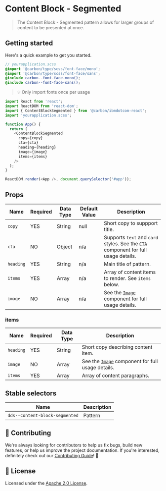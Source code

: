 # Content Block - Segmented

> The Content Block - Segmented pattern allows for larger groups of content to
> be presented at once.

## Getting started

Here's a quick example to get you started.

```scss
// yourapplication.scss
@import '@carbon/type/scss/font-face/mono';
@import '@carbon/type/scss/font-face/sans';
@include carbon--font-face-mono();
@include carbon--font-face-sans();
```

> 💡 Only import fonts once per usage

```javascript
import React from 'react';
import ReactDOM from 'react-dom';
import { ContentBlockSegmented } from '@carbon/ibmdotcom-react';
import 'yourapplication.scss';

function App() {
  return (
    <ContentBlockSegmented
      copy={copy}
      cta={cta}
      heading={heading}
      image={image}
      items={items}
    />
  );
}

ReactDOM.render(<App />, document.querySelector('#app'));
```

## Props

| Name      | Required | Data Type | Default Value | Description                                                                                                                                                   |
| --------- | -------- | --------- | ------------- | ------------------------------------------------------------------------------------------------------------------------------------------------------------- |
| `copy`    | YES      | String    | null          | Short copy to suppport title.                                                                                                                                 |
| `cta`     | NO       | Object    | n/a           | Supports `text` and `card` styles. See the [`CTA`]() component for full usage details.                                                                        |
| `heading` | YES      | String    | n/a           | Main title of pattern.                                                                                                                                        |
| `items`   | YES      | Array     | n/a           | Array of content items to render. See `items` below.                                                                                                          |
| `image`   | NO       | Array     | n/a           | See the [`Image`](https://github.com/carbon-design-system/ibm-dotcom-library/tree/master/packages/react/src/components/CTA) component for full usage details. |

### items

| Name      | Required | Data Type | Description                                                                                                                                                     |
| --------- | -------- | --------- | --------------------------------------------------------------------------------------------------------------------------------------------------------------- |
| `heading` | YES      | String    | Short copy describing content item.                                                                                                                             |
| `image`   | NO       | Array     | See the [`Image`](https://github.com/carbon-design-system/ibm-dotcom-library/tree/master/packages/react/src/components/Image) component for full usage details. |
| `items`   | YES      | Array     | Array of content paragraphs.                                                                                                                                    |

## Stable selectors

| Name                           | Description |
| ------------------------------ | ----------- |
| `dds--content-block-segmented` | Pattern     |

## 🙌 Contributing

We're always looking for contributors to help us fix bugs, build new features,
or help us improve the project documentation. If you're interested, definitely
check out our
[Contributing Guide](https://github.com/carbon-design-system/ibm-dotcom-library/blob/master/.github/CONTRIBUTING.md)!
👀

## 📝 License

Licensed under the
[Apache 2.0 License](https://github.com/carbon-design-system/ibm-dotcom-library/blob/master/LICENSE).
